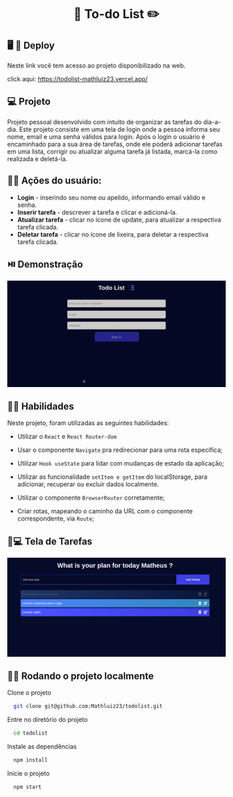 <h1 align="center"> 📝 To-do List ✏️ </h1>


## :desktop_computer: :iphone: Deploy

Neste link você tem acesso ao projeto disponibilizado na web.

click aqui: https://todolist-mathluiz23.vercel.app/

## 💻 Projeto

Projeto pessoal desenvolvido com intuito de organizar as tarefas do dia-a-dia.
Este projeto consiste em uma tela de login onde a pessoa informa seu nome, email e uma senha válidos para login. Após o login o usuário é encaminhado para a sua área de tarefas, onde ele poderá adicionar tarefas em uma lista, corrigir ou atualizar alguma tarefa já listada, marcá-la como realizada e deletá-la.

## :man_technologist: Ações do usuário:

 - **Login** - inserindo seu nome ou apelido, informando email válido e senha.
 - **Inserir tarefa** - descrever a tarefa e clicar e adicioná-la.
 - **Atualizar tarefa** - clicar no ícone de update, para atualizar a respectiva tarefa clicada.
 - **Deletar tarefa** - clicar no ícone de lixeira, para deletar a respectiva tarefa clicada.


## :play_or_pause_button: Demonstração

<div align="center">
    <img alt="gif de apresentação" src="src/images/todolist.gif"/>
</div>

## :man_mechanic: Habilidades

Neste projeto, foram utilizadas as seguintes habilidades:


- Utilizar o `React` e `React Router-dom`

- Usar o componente `Navigate` pra redirecionar para uma rota específica;

- Utilizar `Hook useState` para lidar com mudanças de estado da aplicação;

- Utilizar as funcionalidade `setItem e getItem` do localStorage, para adicionar, recuperar ou excluir dados localmente.

- Utilizar o componente `BrowserRouter` corretamente;

- Criar rotas, mapeando o caminho da URL com o componente correspondente, via `Route`;



## :man::computer: Tela de Tarefas

![App Screenshot](src/images/tela.png)

## :man_technologist: Rodando o projeto localmente

Clone o projeto

```bash
  git clone git@github.com:Mathluiz23/todolist.git
```

Entre no diretório do projeto

```bash
  cd todolist
```

Instale as dependências

```bash
  npm install
```

Inicie o projeto

```bash
  npm start
```
